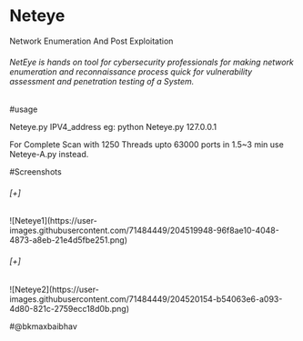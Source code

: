 # Neteye
Network Enumeration And Post Exploitation

<h6>NetEye is hands on tool for cybersecurity professionals for making network
enumeration and reconnaissance process quick for vulnerability assessment and
penetration testing of a System.</h6>

#usage

Neteye.py IPV4_address
eg: python Neteye.py 127.0.0.1

For Complete Scan with 1250 Threads upto 63000 ports in 1.5~3 min use Neteye-A.py instead.

#Screenshots
<h6>[+]</h6>
![Neteye1](https://user-images.githubusercontent.com/71484449/204519948-96f8ae10-4048-4873-a8eb-21e4d5fbe251.png)
<h6>[+]</h6>
![Neteye2](https://user-images.githubusercontent.com/71484449/204520154-b54063e6-a093-4d80-821c-2759ecc18d0b.png)

#@bkmaxbaibhav
